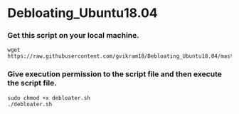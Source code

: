 # Debloating_Ubuntu18.04

### Get this script on your local machine.
```
wget https://raw.githubusercontent.com/gvikram18/Debloating_Ubuntu18.04/master/debloater.sh
```

### Give execution permission to the script file and then execute the script file.

```
sudo chmod +x debloater.sh
./debloater.sh
```
